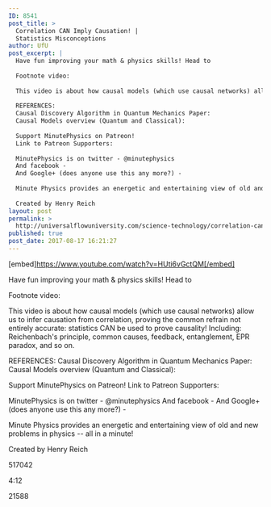 ```yaml
---
ID: 8541
post_title: >
  Correlation CAN Imply Causation! |
  Statistics Misconceptions
author: UfU
post_excerpt: |
  Have fun improving your math & physics skills! Head to
  
  Footnote video:
  
  This video is about how causal models (which use causal networks) allow us to infer causation from correlation, proving the common refrain not entirely accurate: statistics CAN be used to prove causality! Including: Reichenbach's principle, common causes, feedback, entanglement, EPR paradox, and so on.
  
  REFERENCES:
  Causal Discovery Algorithm in Quantum Mechanics Paper:
  Causal Models overview (Quantum and Classical):
  
  Support MinutePhysics on Patreon!
  Link to Patreon Supporters:
  
  MinutePhysics is on twitter - @minutephysics
  And facebook -
  And Google+ (does anyone use this any more?) -
  
  Minute Physics provides an energetic and entertaining view of old and new problems in physics -- all in a minute!
  
  Created by Henry Reich
layout: post
permalink: >
  http://universalflowuniversity.com/science-technology/correlation-can-imply-causation-statistics-misconceptions/
published: true
post_date: 2017-08-17 16:21:27
---
```

[embed]https://www.youtube.com/watch?v=HUti6vGctQM[/embed]<br>
<p>Have fun improving your math & physics skills! Head to 

Footnote video: 

This video is about how causal models (which use causal networks) allow us to infer causation from correlation, proving the common refrain not entirely accurate: statistics CAN be used to prove causality! Including: Reichenbach's principle, common causes, feedback, entanglement, EPR paradox, and so on.

REFERENCES:
Causal Discovery Algorithm in Quantum Mechanics Paper: 
Causal Models overview (Quantum and Classical): 

Support MinutePhysics on Patreon! 
Link to Patreon Supporters: 

MinutePhysics is on twitter - @minutephysics
And facebook - 
And Google+ (does anyone use this any more?) - 

Minute Physics provides an energetic and entertaining view of old and new problems in physics -- all in a minute!

Created by Henry Reich</p>
<p>517042</p>
<p>4:12</p>
<p>21588</p>
<br></br>